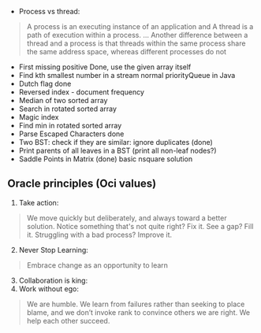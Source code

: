 
* Process vs thread:
> A process is an executing instance of an application and A thread is a path of execution within a process. ... Another difference between a thread and a process is that threads within the same process share the same address space, whereas different processes do not

* First missing positive Done, use the given array itself
* Find kth smallest number in a stream normal priorityQueue in Java
* Dutch flag done
* Reversed index - document frequency
* Median of two sorted array 
* Search in rotated sorted array
* Magic index
* Find min in rotated sorted array
* Parse Escaped Characters done
* Two BST: check if they are similar: ignore duplicates (done)
* Print parents of all leaves in a BST (print all non-leaf nodes?)
* Saddle Points in Matrix (done) basic nsquare solution

## Oracle principles (Oci values)
1. Take action: 
> We move quickly but deliberately, and always toward a better solution. Notice something that's not quite right? Fix it. See a gap? Fill it. Struggling with a bad process? Improve it.
2. Never Stop Learning:
> Embrace change as an opportunity to learn
3. Collaboration is king:
4. Work without ego:
> We are humble. We learn from failures rather than seeking to place blame, and we don’t invoke rank to convince others we are right. We help each other succeed.